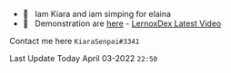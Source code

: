 - 💚 &nbsp; Iam Kiara and iam simping for elaina
- 🎉 &nbsp; Demonstration are [here](https://replit.com/@KiaraSenpai) - [LernoxDex Latest Video](https://www.youtube.com/watch?v=G3yhZ78lYK0)

Contact me here `KiaraSenpai#3341`

Last Update Today April 03-2022 ``22:50``
